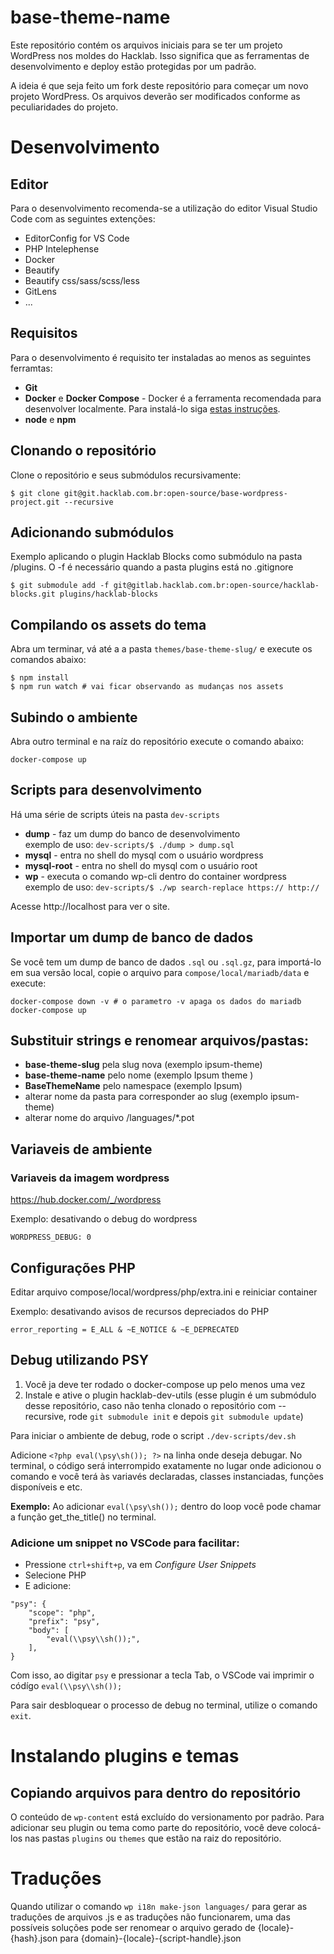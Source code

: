 # base-theme-name

Este repositório contém os arquivos iniciais para se ter um projeto WordPress
nos moldes do Hacklab. Isso significa que as ferramentas de desenvolvimento
e deploy estão protegidas por um padrão.

A ideia é que seja feito um fork deste repositório para começar um novo projeto
WordPress. Os arquivos deverão ser modificados conforme as peculiaridades do
projeto.

# Desenvolvimento

## Editor
Para o desenvolvimento recomenda-se a utilização do editor Visual Studio Code com as seguintes extenções:

- EditorConfig for VS Code
- PHP Intelephense
- Docker
- Beautify
- Beautify css/sass/scss/less
- GitLens
- ...

## Requisitos
Para o desenvolvimento é requisito ter instaladas ao menos as seguintes ferramtas:

- **Git**
- **Docker** e **Docker Compose** - Docker é a ferramenta recomendada para desenvolver localmente. Para instalá-lo siga [estas instruções](https://docs.docker.com/install/#supported-platforms).
- **node** e **npm**

## Clonando o repositório
Clone o repositório e seus submódulos recursivamente:

```
$ git clone git@git.hacklab.com.br:open-source/base-wordpress-project.git --recursive
```

## Adicionando submódulos
Exemplo aplicando o plugin Hacklab Blocks como submódulo na pasta /plugins. O -f é necessário quando a pasta plugins está no .gitignore

```
$ git submodule add -f git@gitlab.hacklab.com.br:open-source/hacklab-blocks.git plugins/hacklab-blocks
```

## Compilando os assets do tema
Abra um terminar, vá até a a pasta `themes/base-theme-slug/` e execute os comandos abaixo:

```
$ npm install
$ npm run watch # vai ficar observando as mudanças nos assets
```


## Subindo o ambiente
Abra outro terminal e na raíz do repositório execute o comando abaixo:

```
docker-compose up
```

## Scripts para desenvolvimento
Há uma série de scripts úteis na pasta `dev-scripts`
- **dump** - faz um dump do banco de desenvolvimento<br>
    exemplo de uso: `dev-scripts/$ ./dump > dump.sql`
- **mysql** - entra no shell do mysql com o usuário wordpress
- **mysql-root** - entra no shell do mysql com o usuário root
- **wp** - executa o comando wp-cli dentro do container wordpress<br>
    exemplo de uso: `dev-scripts/$ ./wp search-replace https:// http://`

Acesse http://localhost para ver o site.

## Importar um dump de banco de dados
Se você tem um dump de banco de dados `.sql` ou `.sql.gz`, para importá-lo em sua versão local, copie o arquivo para `compose/local/mariadb/data` e execute:

```
docker-compose down -v # o parametro -v apaga os dados do mariadb
docker-compose up 
```

## Substituir strings e renomear arquivos/pastas:
- **base-theme-slug** pela slug nova (exemplo ipsum-theme)
- **base-theme-name** pelo nome (exemplo Ipsum theme )
- **BaseThemeName** pelo namespace (exemplo Ipsum)
- alterar nome da pasta para corresponder ao slug (exemplo ipsum-theme)
- alterar nome do arquivo /languages/*.pot


## Variaveis de ambiente

### Variaveis da imagem wordpress    
https://hub.docker.com/_/wordpress

Exemplo: desativando o debug do wordpress
    
    WORDPRESS_DEBUG: 0

## Configurações PHP
Editar arquivo compose/local/wordpress/php/extra.ini e reiniciar container

Exemplo: desativando avisos de recursos depreciados do PHP

    error_reporting = E_ALL & ~E_NOTICE & ~E_DEPRECATED

## Debug utilizando PSY
1. Você ja deve ter rodado o docker-compose up pelo menos uma vez
2. Instale e ative o plugin hacklab-dev-utils (esse plugin é um submódulo desse repositório, caso não tenha clonado o repositório com --recursive, rode `git submodule init` e depois `git submodule update`)

Para iniciar o ambiente de debug, rode o script `./dev-scripts/dev.sh`

Adicione `<?php eval(\psy\sh()); ?>` na linha onde deseja debugar. No terminal, o código será interrompido exatamente no lugar onde adicionou o comando e você terá às variavés declaradas, classes instanciadas, funções disponíveis e etc.

**Exemplo:** 
Ao adicionar `eval(\psy\sh());` dentro do loop você pode chamar a função get_the_title() no terminal.

### Adicione um snippet no VSCode para facilitar:

- Pressione `ctrl+shift+p`, va em *Configure User Snippets*
- Selecione PHP
- E adicione:
```
"psy": {
    "scope": "php",
    "prefix": "psy",
    "body": [
        "eval(\\psy\\sh());",
    ],
}
```

Com isso, ao digitar `psy` e pressionar a tecla Tab, o VSCode vai imprimir o códígo `eval(\\psy\\sh());`

Para sair desbloquear o processo de debug no terminal, utilize o comando `exit`.

# Instalando plugins e temas

## Copiando arquivos para dentro do repositório
O conteúdo de `wp-content` está excluído do versionamento por padrão. Para adicionar seu plugin ou tema como parte do repositório, você deve colocá-los nas pastas `plugins` ou `themes` que estão na raiz do repositório.

# Traduções

Quando utilizar o comando `wp i18n make-json languages/` para gerar as traduções de arquivos .js e as traduções não funcionarem, uma das possíveis soluções pode ser renomear o arquivo gerado de {locale}-{hash}.json para {domain}-{locale}-{script-handle}.json

